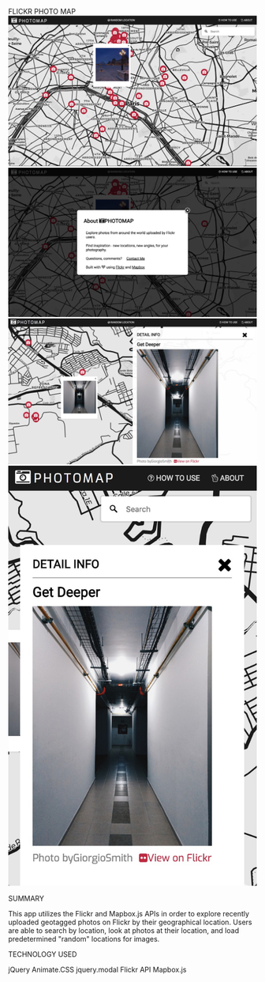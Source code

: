 FLICKR PHOTO MAP
![SCREENSHOT 1](/s2.jpg "SCREENSHOT 1")
![SCREENSHOT 2](/s3.jpg "SCREENSHOT 2")
![SCREENSHOT 3](/s4.jpg "SCREENSHOT 3")
![SCREENSHOT 3](/s5.jpg "SCREENSHOT 4")

SUMMARY

This app utilizes the Flickr and Mapbox.js APIs in order to explore recently uploaded geotagged photos on Flickr by their geographical location. Users are able to search by location, look at photos at their location, and load predetermined "random" locations for images.


TECHNOLOGY USED

jQuery
Animate.CSS
jquery.modal
Flickr API 
Mapbox.js